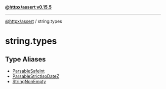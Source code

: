 [**@httpx/assert v0.15.5**](../README.md)

***

[@httpx/assert](../README.md) / string.types

# string.types

## Type Aliases

- [ParsableSafeInt](type-aliases/ParsableSafeInt.md)
- [ParsableStrictIsoDateZ](type-aliases/ParsableStrictIsoDateZ.md)
- [StringNonEmpty](type-aliases/StringNonEmpty.md)
